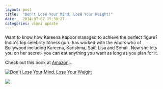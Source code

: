 ```yaml
---
layout: post
title:  "Don't Lose Your Mind, Lose Your Weight!"
date:   2014-07-07 15:30:27
categories: vinni update
---
```


Want to know how Kareena Kapoor managed to achieve the perfect figure? India's top celebrity fitness guru has worked with the who's who of Bollywood including Kareena, Karishma, Saif, Lisa and Sonali. Now she lets you on her secret- you can eat anything you want as long as you plan for it.

Check out this book at [Amazon][amazon-url]...

[![Don't Lose Your Mind, Lose Your Weight](/vinniblogsite/assets/HowToLoose.jpg)][amazon-url]

[amazon-url]: http://www.amazon.com/Dont-Lose-Your-Mind-Weight/dp/8184001053

<a href="//www.pinterest.com/pin/create/button/" data-pin-do="buttonBookmark" ><img src="//assets.pinterest.com/images/pidgets/pinit_fg_en_rect_gray_20.png" /></a>

